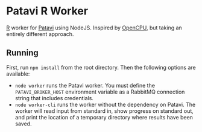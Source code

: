 Patavi R Worker
===============

[R](https://r-project.org/) worker for [Patavi](https://github.com/drugis/patavi) using NodeJS. Inspired by [OpenCPU](https://www.opencpu.org/), but taking an entirely different approach.

Running
-------

First, run `npm install` from the root directory. Then the following options are available:

 - `node worker` runs the Patavi worker. You must define the `PATAVI_BROKER_HOST` environment variable as a RabbitMQ connection string that includes credentials.
 - `node worker-cli` runs the worker without the dependency on Patavi. The worker will read input from standard in, show progress on standard out, and print the location of a temporary directory where results have been saved.
